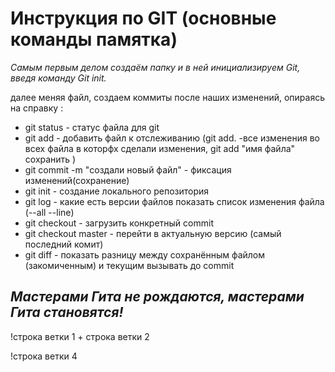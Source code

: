 # Инструкция по GIT (основные команды памятка)
  *Самым первым делом создаём папку и в ней инициализируем Git, введя команду Git init.*

далее меняя файл, создаем коммиты после наших изменений, опираясь на справку :

* git status -  статус файла для git
* git add - добавить файл к отслеживанию (git add. -все изменения во всех файла в которфх сделали изменения, git add "имя файла" сохранить )
* git commit -m "создали новый файл" - фиксация изменений(сохранение)
* git init - создание локального репозитория
* git log - какие есть версии файлов показать список изменения файла (--all --line)
* git checkout - загрузить конкретный commit 
* git checkout master - перейти в актуальную версию (самый последний комит)
* git diff - показать разницу между сохранённым файлом (закомиченным) и текущим вызывать до commit
## *Мастерами Гита не рождаются, мастерами Гита становятся!*

!строка ветки 1 + строка ветки 2








!строка ветки 4